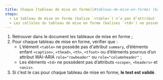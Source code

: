 ```yaml
---
title: Chaque [tableau de mise en forme](#tableau-de-mise-en-forme) (balise `<table>`) vérifie-t-il ces conditions ?
steps:
  - Le tableau de mise en forme (balise `<table>`) n’a pas d’attribut `summary` (sinon vide) et ne contient pas de balises `<caption>`, `<th>`, `<thead>`, `<tfoot>` ou de balises ayant un attribut WAI-ARIA `role="rowheader"`, `role="columnheader"` ;
  - Les cellules du tableau de mise en forme (balises `<td>`) ne possèdent pas d’attributs `<scope>`, `<headers>` et `<axis>`.
---
```


1. Retrouver dans le document les tableaux de mise en forme ;
2. Pour chaque tableau de mise en forme, vérifier que :
   - L’élément `<table>` ne possède pas d'attribut `summary`, d’éléments enfant `<caption>`, `<thead>`, `<th>`, `<tfoot>` ou d’éléments pourvus d’un attribut WAI-ARIA `role="rowheader"` ou `role="columnheader"` ;
   - Les éléments `<td>` ne possèdent pas d’attributs `<scope>`, `<headers>` et `<axis>`.
3. Si c’est le cas pour chaque tableau de mise en forme, **le test est validé**.
